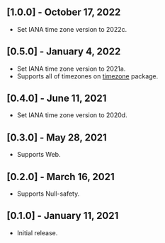 ## [1.0.0] - October 17, 2022

* Set IANA time zone version to 2022c.

## [0.5.0] - January 4, 2022

* Set IANA time zone version to 2021a.
* Supports all of timezones on [timezone](https://pub.dev/packages/timezone) package.

## [0.4.0] - June 11, 2021

* Set IANA time zone version to 2020d.

## [0.3.0] - May 28, 2021

* Supports Web.

## [0.2.0] - March 16, 2021

* Supports Null-safety.

## [0.1.0] - January 11, 2021

* Initial release.
